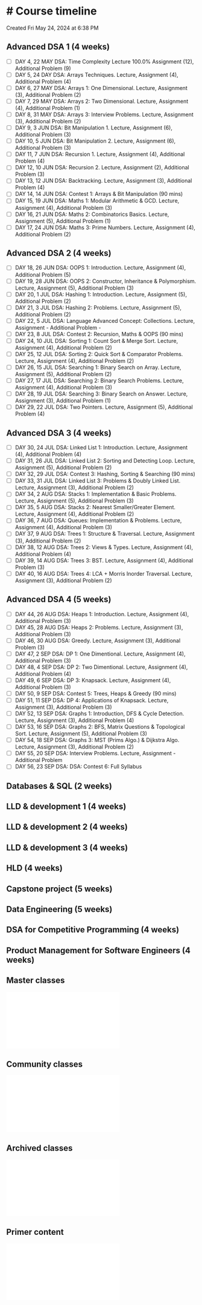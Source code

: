 # # Course timeline
Created Fri May 24, 2024 at 6:38 PM

## Advanced DSA 1 (4 weeks)

- [ ] DAY 4, 22 MAY DSA: Time Complexity Lecture 100.0% Assignment (12), Additional Problem (9)
- [ ] DAY 5, 24 DAY DSA: Arrays Techniques. Lecture, Assignment (4), Additional Problem (4)
- [ ] DAY 6, 27 MAY DSA: Arrays 1: One Dimensional. Lecture, Assignment (3), Additional Problem (2)
- [ ] DAY 7, 29 MAY DSA: Arrays 2: Two Dimensional. Lecture, Assignment (4), Additional Problem (1)
- [ ] DAY 8, 31 MAY DSA: Arrays 3: Interview Problems. Lecture, Assignment (3), Additional Problem (2)
- [ ] DAY 9, 3 JUN DSA: Bit Manipulation 1. Lecture, Assignment (6), Additional Problem (3)
- [ ] DAY 10, 5 JUN DSA: Bit Manipulation 2. Lecture, Assignment (6), Additional Problem (3)
- [ ] DAY 11, 7 JUN DSA: Recursion 1. Lecture, Assignment (4), Additional Problem (4)
- [ ] DAY 12, 10 JUN DSA: Recursion 2. Lecture, Assignment (2), Additional Problem (3)
- [ ] DAY 13, 12 JUN DSA: Backtracking. Lecture, Assignment (3), Additional Problem (4)
- [ ] DAY 14, 14 JUN DSA: Contest 1: Arrays & Bit Manipulation (90 mins)
- [ ] DAY 15, 19 JUN DSA: Maths 1: Modular Arithmetic & GCD. Lecture, Assignment (4), Additional Problem (3)
- [ ] DAY 16, 21 JUN DSA: Maths 2: Combinatorics Basics. Lecture, Assignment (5), Additional Problem (1)
- [ ] DAY 17, 24 JUN DSA: Maths 3: Prime Numbers. Lecture, Assignment (4), Additional Problem (2)

## Advanced DSA 2 (4 weeks)

- [ ] DAY 18, 26 JUN DSA: OOPS 1: Introduction. Lecture, Assignment (4), Additional Problem (5)
- [ ] DAY 19, 28 JUN DSA: OOPS 2: Constructor, Inheritance & Polymorphism. Lecture, Assignment (5), Additional Problem (3)
- [ ] DAY 20, 1 JUL DSA: Hashing 1: Introduction. Lecture, Assignment (5), Additional Problem (2)
- [ ] DAY 21, 3 JUL DSA: Hashing 2: Problems. Lecture, Assignment (5), Additional Problem (2)
- [ ] DAY 22, 5 JUL DSA: Language Advanced Concept: Collections. Lecture, Assignment - Additional Problem -
- [ ] DAY 23, 8 JUL DSA: Contest 2: Recursion, Maths & OOPS (90 mins)
- [ ] DAY 24, 10 JUL DSA: Sorting 1: Count Sort & Merge Sort. Lecture, Assignment (4), Additional Problem (2)
- [ ] DAY 25, 12 JUL DSA: Sorting 2: Quick Sort & Comparator Problems. Lecture, Assignment (4), Additional Problem (2)
- [ ] DAY 26, 15 JUL DSA: Searching 1: Binary Search on Array. Lecture, Assignment (5), Additional Problem (2)
- [ ] DAY 27, 17 JUL DSA: Searching 2: Binary Search Problems. Lecture, Assignment (4), Additional Problem (3)
- [ ] DAY 28, 19 JUL DSA: Searching 3: Binary Search on Answer. Lecture, Assignment (3), Additional Problem (1)
- [ ] DAY 29, 22 JUL DSA: Two Pointers. Lecture, Assignment (5), Additional Problem (4)

## Advanced DSA 3 (4 weeks)

- [ ] DAY 30, 24 JUL DSA: Linked List 1: Introduction. Lecture, Assignment (4), Additional Problem (4)
- [ ] DAY 31, 26 JUL DSA: Linked List 2: Sorting and Detecting Loop. Lecture, Assignment (5), Additional Problem (2)
- [ ] DAY 32, 29 JUL DSA: Contest 3: Hashing, Sorting & Searching (90 mins)
- [ ] DAY 33, 31 JUL DSA: Linked List 3: Problems & Doubly Linked List. Lecture, Assignment (3), Additional Problem (2)
- [ ] DAY 34, 2 AUG DSA: Stacks 1: Implementation & Basic Problems. Lecture, Assignment (5), Additional Problem (3)
- [ ] DAY 35, 5 AUG DSA: Stacks 2: Nearest Smaller/Greater Element. Lecture, Assignment (4), Additional Problem (2)
- [ ] DAY 36, 7 AUG DSA: Queues: Implementation & Problems. Lecture, Assignment (4), Additional Problem (3)
- [ ] DAY 37, 9 AUG DSA: Trees 1: Structure & Traversal. Lecture, Assignment (3), Additional Problem (2)
- [ ] DAY 38, 12 AUG DSA: Trees 2: Views & Types. Lecture, Assignment (4), Additional Problem (4)
- [ ] DAY 39, 14 AUG DSA: Trees 3: BST. Lecture, Assignment (4), Additional Problem (3)
- [ ] DAY 40, 16 AUG DSA: Trees 4: LCA + Morris Inorder Traversal. Lecture, Assignment (3), Additional Problem (2)

## Advanced DSA 4 (5 weeks)

- [ ] DAY 44, 26 AUG DSA: Heaps 1: Introduction. Lecture, Assignment (4), Additional Problem (3)
- [ ] DAY 45, 28 AUG DSA: Heaps 2: Problems. Lecture, Assignment (3), Additional Problem (3)
- [ ] DAY 46, 30 AUG DSA: Greedy. Lecture, Assignment (3), Additional Problem (3)
- [ ] DAY 47, 2 SEP DSA: DP 1: One Dimentional. Lecture, Assignment (4), Additional Problem (3)
- [ ] DAY 48, 4 SEP DSA: DP 2: Two Dimentional. Lecture, Assignment (4), Additional Problem (4)
- [ ] DAY 49, 6 SEP DSA: DP 3: Knapsack. Lecture, Assignment (4), Additional Problem (3)
- [ ] DAY 50, 9 SEP DSA: Contest 5: Trees, Heaps & Greedy (90 mins)
- [ ] DAY 51, 11 SEP DSA: DP 4: Applications of Knapsack. Lecture, Assignment (3), Additional Problem (3)
- [ ] DAY 52, 13 SEP DSA: Graphs 1: Introduction, DFS & Cycle Detection. Lecture, Assignment (3), Additional Problem (4)
- [ ] DAY 53, 16 SEP DSA: Graphs 2: BFS, Matrix Questions & Topological Sort. Lecture, Assignment (5), Additional Problem (3)
- [ ] DAY 54, 18 SEP DSA: Graphs 3: MST (Prims Algo.) & Dijkstra Algo. Lecture, Assignment (3), Additional Problem (2)
- [ ] DAY 55, 20 SEP DSA: Interview Problems. Lecture, Assignment - Additional Problem
- [ ] DAY 56, 23 SEP DSA: DSA: Contest 6: Full Syllabus

## Databases & SQL (2 weeks)

## LLD & development 1 (4 weeks)

## LLD & development 2 (4 weeks)

## LLD & development 3 (4 weeks)

## HLD (4 weeks)

## Capstone project (5 weeks)

## Data Engineering (5 weeks)

## DSA for Competitive Programming (4 weeks)

## Product Management for Software Engineers (4 weeks)

## Master classes

![](../../../assets/scaler-master-classes.json)

## Community classes

![](../../../assets/scaler-community-classes.json)

## Archived classes

![](../../../assets/scaler-archived-classes.json)

## Primer content

![](../../../assets/scaler-primer-content.json)
